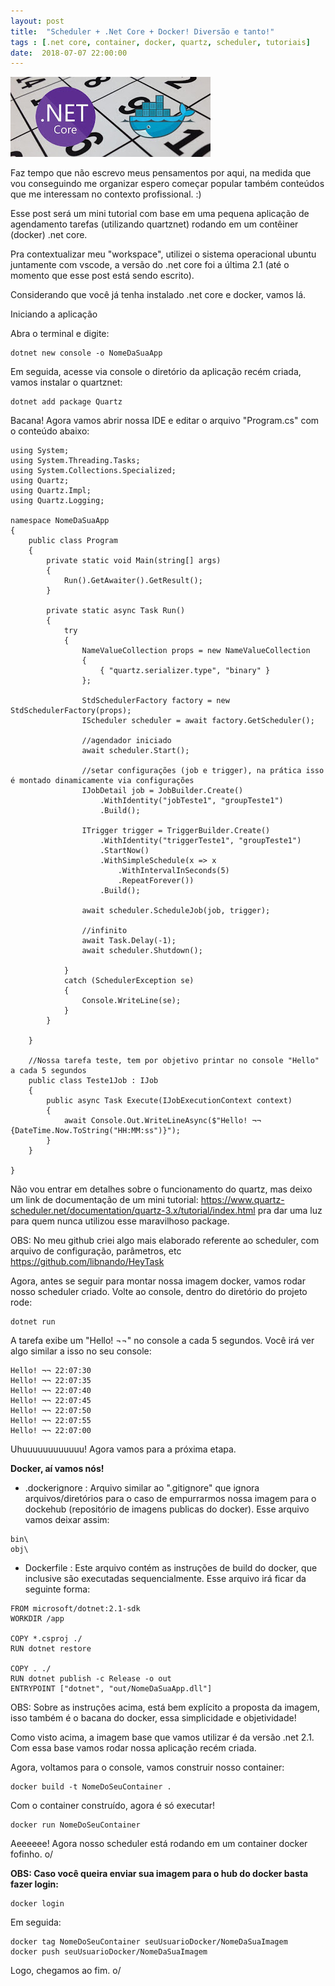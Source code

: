```yaml
---
layout: post
title:  "Scheduler + .Net Core + Docker! Diversão e tanto!"
tags : [.net core, container, docker, quartz, scheduler, tutoriais]
date:  2018-07-07 22:00:00
---
```


![docker-dotnetcore](/assets/images/posts/2018/07/dockernetcore.jpg)

Faz tempo que não escrevo meus pensamentos por aqui, na medida que vou conseguindo me organizar espero começar popular também conteúdos que me interessam no contexto profissional.  :)

Esse post será um mini tutorial com base em uma pequena aplicação de agendamento tarefas (utilizando quartznet) rodando em um contêiner (docker) .net core.

Pra contextualizar meu "workspace", utilizei o sistema operacional ubuntu juntamente com vscode, a versão do .net core foi a última 2.1 (até o momento que esse post está sendo escrito).

Considerando que você já tenha instalado .net core e docker, vamos lá. 

Iniciando a aplicação

Abra o terminal e digite: 

```
dotnet new console -o NomeDaSuaApp
```

Em seguida, acesse via console o diretório da aplicação recém criada, vamos instalar o quartznet:

```
dotnet add package Quartz
```

Bacana! Agora vamos abrir nossa IDE e editar o arquivo "Program.cs" com o conteúdo abaixo:

```
using System;
using System.Threading.Tasks;
using System.Collections.Specialized;
using Quartz;
using Quartz.Impl;
using Quartz.Logging;

namespace NomeDaSuaApp
{
    public class Program
    {
        private static void Main(string[] args)
        {            
            Run().GetAwaiter().GetResult();            
        }

        private static async Task Run()
        {
            try
            {
                NameValueCollection props = new NameValueCollection
                {
                    { "quartz.serializer.type", "binary" }
                };
                
                StdSchedulerFactory factory = new StdSchedulerFactory(props);
                IScheduler scheduler = await factory.GetScheduler();

                //agendador iniciado
                await scheduler.Start();

                //setar configurações (job e trigger), na prática isso é montado dinamicamente via configurações
                IJobDetail job = JobBuilder.Create()
                    .WithIdentity("jobTeste1", "groupTeste1")
                    .Build();

                ITrigger trigger = TriggerBuilder.Create()
                    .WithIdentity("triggerTeste1", "groupTeste1")
                    .StartNow()
                    .WithSimpleSchedule(x => x
                        .WithIntervalInSeconds(5)
                        .RepeatForever())
                    .Build();

                await scheduler.ScheduleJob(job, trigger);

                //infinito
                await Task.Delay(-1);
                await scheduler.Shutdown();

            }
            catch (SchedulerException se)
            {
                Console.WriteLine(se);
            }
        }
        
    }
    
    //Nossa tarefa teste, tem por objetivo printar no console "Hello" a cada 5 segundos
    public class Teste1Job : IJob
    {
        public async Task Execute(IJobExecutionContext context)
        {
            await Console.Out.WriteLineAsync($"Hello! ¬¬ {DateTime.Now.ToString("HH:MM:ss")}");
        }
    }

}
```

Não vou entrar em detalhes sobre o funcionamento do quartz, mas deixo um link de documentação de um mini tutorial: https://www.quartz-scheduler.net/documentation/quartz-3.x/tutorial/index.html pra dar uma luz para quem nunca utilizou esse maravilhoso package.

OBS: No meu github criei algo mais elaborado referente ao scheduler, com arquivo de configuração, parâmetros, etc https://github.com/libnando/HeyTask

Agora, antes se seguir para montar nossa imagem docker, vamos rodar nosso scheduler criado. Volte ao console, dentro do diretório do projeto rode:

```
dotnet run
```

A tarefa exibe um "Hello! ¬¬" no console a cada 5 segundos. Você irá ver algo similar a isso no seu console:

```
Hello! ¬¬ 22:07:30
Hello! ¬¬ 22:07:35
Hello! ¬¬ 22:07:40
Hello! ¬¬ 22:07:45
Hello! ¬¬ 22:07:50
Hello! ¬¬ 22:07:55
Hello! ¬¬ 22:07:00
```

Uhuuuuuuuuuuuu! Agora vamos para a próxima etapa.

**Docker, aí vamos nós!**

- .dockerignore : Arquivo similar ao ".gitignore" que ignora arquivos/diretórios para o caso de empurrarmos nossa imagem para o dockehub (repositório de imagens publicas do docker). Esse arquivo vamos deixar assim: 

```
bin\
obj\
```

- Dockerfile : Este arquivo contém as instruções de build do docker, que inclusive são executadas sequencialmente. Esse arquivo irá ficar da seguinte forma:

```
FROM microsoft/dotnet:2.1-sdk
WORKDIR /app

COPY *.csproj ./
RUN dotnet restore

COPY . ./
RUN dotnet publish -c Release -o out
ENTRYPOINT ["dotnet", "out/NomeDaSuaApp.dll"]
```

OBS: Sobre as instruções acima, está bem explícito a proposta da imagem, isso também é o bacana do docker, essa simplicidade e objetividade! 

Como visto acima, a imagem base que vamos utilizar é da versão .net 2.1. Com essa base vamos rodar nossa aplicação recém criada.

Agora, voltamos para o console, vamos construir nosso container:

```
docker build -t NomeDoSeuContainer .
```

Com o container construído, agora é só executar!

```
docker run NomeDoSeuContainer
```

Aeeeeee! Agora nosso scheduler está rodando em um container docker fofinho. o/

**OBS: Caso você queira enviar sua imagem para o hub do docker basta fazer login:**

```
docker login
```

Em seguida:

```
docker tag NomeDoSeuContainer seuUsuarioDocker/NomeDaSuaImagem
docker push seuUsuarioDocker/NomeDaSuaImagem
```

Logo, chegamos ao fim. o/